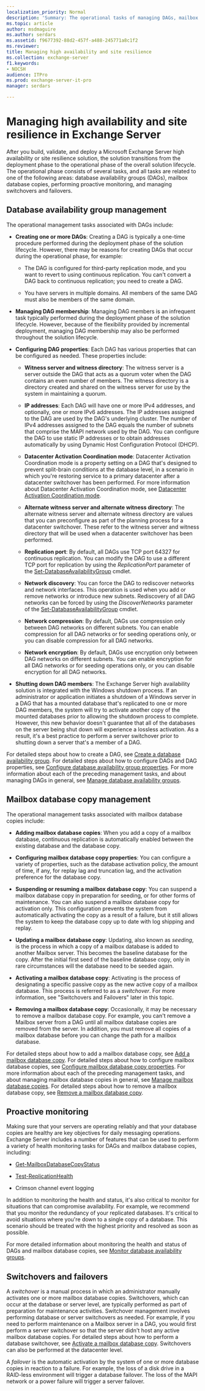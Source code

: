 ```yaml
---
localization_priority: Normal
description: 'Summary: The operational tasks of managing DAGs, mailbox database copies, and other high availability elements of Exchange Server.'
ms.topic: article
author: msdmaguire
ms.author: serdars
ms.assetid: f9677392-88d2-457f-a488-245771a8c1f2
ms.reviewer:
title: Managing high availability and site resilience
ms.collection: exchange-server
f1.keywords:
- NOCSH
audience: ITPro
ms.prod: exchange-server-it-pro
manager: serdars

---
```


# Managing high availability and site resilience in Exchange Server

After you build, validate, and deploy a Microsoft Exchange Server high availability or site resilience solution, the solution transitions from the deployment phase to the operational phase of the overall solution lifecycle. The operational phase consists of several tasks, and all tasks are related to one of the following areas: database availability groups (DAGs), mailbox database copies, performing proactive monitoring, and managing switchovers and failovers.

## Database availability group management
<a name="Da"> </a>

The operational management tasks associated with DAGs include:

- **Creating one or more DAGs**: Creating a DAG is typically a one-time procedure performed during the deployment phase of the solution lifecycle. However, there may be reasons for creating DAGs that occur during the operational phase, for example:

  - The DAG is configured for third-party replication mode, and you want to revert to using continuous replication. You can't convert a DAG back to continuous replication; you need to create a DAG.

  - You have servers in multiple domains. All members of the same DAG must also be members of the same domain.

- **Managing DAG membership**: Managing DAG members is an infrequent task typically performed during the deployment phase of the solution lifecycle. However, because of the flexibility provided by incremental deployment, managing DAG membership may also be performed throughout the solution lifecycle.

- **Configuring DAG properties**: Each DAG has various properties that can be configured as needed. These properties include:

  - **Witness server and witness directory**: The witness server is a server outside the DAG that acts as a quorum voter when the DAG contains an even number of members. The witness directory is a directory created and shared on the witness server for use by the system in maintaining a quorum.

  - **IP addresses**: Each DAG will have one or more IPv4 addresses, and optionally, one or more IPv6 addresses. The IP addresses assigned to the DAG are used by the DAG's underlying cluster. The number of IPv4 addresses assigned to the DAG equals the number of subnets that comprise the MAPI network used by the DAG. You can configure the DAG to use static IP addresses or to obtain addresses automatically by using Dynamic Host Configuration Protocol (DHCP).

  - **Datacenter Activation Coordination mode**: Datacenter Activation Coordination mode is a property setting on a DAG that's designed to prevent split-brain conditions at the database level, in a scenario in which you're restoring service to a primary datacenter after a datacenter switchover has been performed. For more information about Datacenter Activation Coordination mode, see [Datacenter Activation Coordination mode](../../high-availability/database-availability-groups/dac-mode.md).

  - **Alternate witness server and alternate witness directory**: The alternate witness server and alternate witness directory are values that you can preconfigure as part of the planning process for a datacenter switchover. These refer to the witness server and witness directory that will be used when a datacenter switchover has been performed.

  - **Replication port**: By default, all DAGs use TCP port 64327 for continuous replication. You can modify the DAG to use a different TCP port for replication by using the _ReplicationPort_ parameter of the [Set-DatabaseAvailabilityGroup](/powershell/module/exchange/set-databaseavailabilitygroup) cmdlet.

  - **Network discovery**: You can force the DAG to rediscover networks and network interfaces. This operation is used when you add or remove networks or introduce new subnets. Rediscovery of all DAG networks can be forced by using the _DiscoverNetworks_ parameter of the [Set-DatabaseAvailabilityGroup](/powershell/module/exchange/set-databaseavailabilitygroup) cmdlet.

  - **Network compression**: By default, DAGs use compression only between DAG networks on different subnets. You can enable compression for all DAG networks or for seeding operations only, or you can disable compression for all DAG networks.

  - **Network encryption**: By default, DAGs use encryption only between DAG networks on different subnets. You can enable encryption for all DAG networks or for seeding operations only, or you can disable encryption for all DAG networks.

- **Shutting down DAG members**: The Exchange Server high availability solution is integrated with the Windows shutdown process. If an administrator or application initiates a shutdown of a Windows server in a DAG that has a mounted database that's replicated to one or more DAG members, the system will try to activate another copy of the mounted databases prior to allowing the shutdown process to complete. However, this new behavior doesn't guarantee that all of the databases on the server being shut down will experience a lossless activation. As a result, it's a best practice to perform a server switchover prior to shutting down a server that's a member of a DAG.

For detailed steps about how to create a DAG, see [Create a database availability group](create-dags.md). For detailed steps about how to configure DAGs and DAG properties, see [Configure database availability group properties](configure-dag-properties.md). For more information about each of the preceding management tasks, and about managing DAGs in general, see [Manage database availability groups](manage-dags.md).

## Mailbox database copy management
<a name="Ma"> </a>

The operational management tasks associated with mailbox database copies include:

- **Adding mailbox database copies**: When you add a copy of a mailbox database, continuous replication is automatically enabled between the existing database and the database copy.

- **Configuring mailbox database copy properties**: You can configure a variety of properties, such as the database activation policy, the amount of time, if any, for replay lag and truncation lag, and the activation preference for the database copy.

- **Suspending or resuming a mailbox database copy**: You can suspend a mailbox database copy in preparation for seeding, or for other forms of maintenance. You can also suspend a mailbox database copy for activation only. This configuration prevents the system from automatically activating the copy as a result of a failure, but it still allows the system to keep the database copy up to date with log shipping and replay.

- **Updating a mailbox database copy**: Updating, also known as *seeding*, is the process in which a copy of a mailbox database is added to another Mailbox server. This becomes the baseline database for the copy. After the initial first seed of the baseline database copy, only in rare circumstances will the database need to be seeded again.

- **Activating a mailbox database copy**: Activating is the process of designating a specific passive copy as the new active copy of a mailbox database. This process is referred to as a *switchover*. For more information, see "Switchovers and Failovers" later in this topic.

- **Removing a mailbox database copy**: Occasionally, it may be necessary to remove a mailbox database copy. For example, you can't remove a Mailbox server from a DAG until all mailbox database copies are removed from the server. In addition, you must remove all copies of a mailbox database before you can change the path for a mailbox database.

For detailed steps about how to add a mailbox database copy, see [Add a mailbox database copy](add-db-copies.md). For detailed steps about how to configure mailbox database copies, see [Configure mailbox database copy properties](configure-db-properties.md). For more information about each of the preceding management tasks, and about managing mailbox database copies in general, see [Manage mailbox database copies](manage-database-copies.md). For detailed steps about how to remove a mailbox database copy, see [Remove a mailbox database copy](remove-db-copies.md).

## Proactive monitoring
<a name="Pr"> </a>

Making sure that your servers are operating reliably and that your database copies are healthy are key objectives for daily messaging operations. Exchange Server includes a number of features that can be used to perform a variety of health monitoring tasks for DAGs and mailbox database copies, including:

- [Get-MailboxDatabaseCopyStatus](/powershell/module/exchange/get-mailboxdatabasecopystatus)

- [Test-ReplicationHealth](/powershell/module/exchange/test-replicationhealth)

- Crimson channel event logging

In addition to monitoring the health and status, it's also critical to monitor for situations that can compromise availability. For example, we recommend that you monitor the redundancy of your replicated databases. It's critical to avoid situations where you're down to a single copy of a database. This scenario should be treated with the highest priority and resolved as soon as possible.

For more detailed information about monitoring the health and status of DAGs and mailbox database copies, see [Monitor database availability groups](monitor-dags.md).

## Switchovers and failovers
<a name="Sw"> </a>

A *switchover* is a manual process in which an administrator manually activates one or more mailbox database copies. Switchovers, which can occur at the database or server level, are typically performed as part of preparation for maintenance activities. Switchover management involves performing database or server switchovers as needed. For example, if you need to perform maintenance on a Mailbox server in a DAG, you would first perform a server switchover so that the server didn't host any active mailbox database copies. For detailed steps about how to perform a database switchover, see [Activate a mailbox database copy](activate-db-copies.md). Switchovers can also be performed at the datacenter level.

A *failover* is the automatic activation by the system of one or more database copies in reaction to a failure. For example, the loss of a disk drive in a RAID-less environment will trigger a database failover. The loss of the MAPI network or a power failure will trigger a server failover.